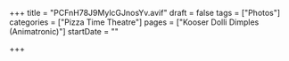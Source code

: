 +++
title = "PCFnH78J9MylcGJnosYv.avif"
draft = false
tags = ["Photos"]
categories = ["Pizza Time Theatre"]
pages = ["Kooser Dolli Dimples (Animatronic)"]
startDate = ""

+++
